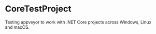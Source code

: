 # CoreTestProject

Testing appveyor to work with .NET Core projects across Windows, Linux and macOS.
